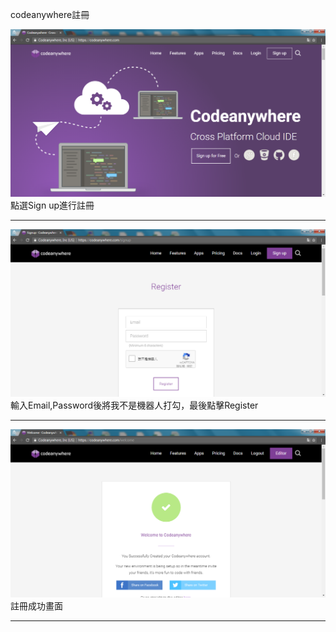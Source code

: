 codeanywhere註冊

![img](img/01.png)
點選Sign up進行註冊
***
![img](img/02.png)
輸入Email,Password後將我不是機器人打勾，最後點擊Register
***
![img](img/03.png)
註冊成功畫面
***